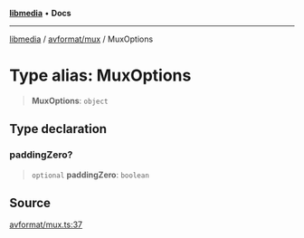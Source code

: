 [**libmedia**](../../../README.md) • **Docs**

***

[libmedia](../../../README.md) / [avformat/mux](../README.md) / MuxOptions

# Type alias: MuxOptions

> **MuxOptions**: `object`

## Type declaration

### paddingZero?

> `optional` **paddingZero**: `boolean`

## Source

[avformat/mux.ts:37](https://github.com/zhaohappy/libmedia/blob/87bf8029d8be58d5035a3f4dc7037c25d1ac371b/src/avformat/mux.ts#L37)
